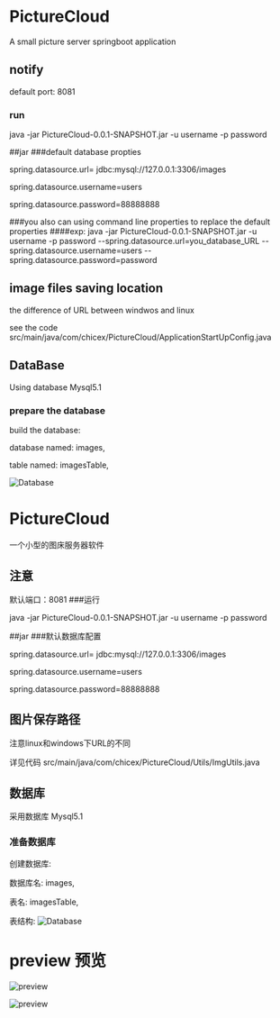 # PictureCloud
A small picture server springboot application

## notify
default port: 8081
### run
java -jar PictureCloud-0.0.1-SNAPSHOT.jar -u username -p password

##jar
###default database propties

spring.datasource.url= jdbc:mysql://127.0.0.1:3306/images

spring.datasource.username=users

spring.datasource.password=88888888

###you also can using command line properties to replace the default properties
####exp: 
java -jar PictureCloud-0.0.1-SNAPSHOT.jar -u username -p password --spring.datasource.url=you_database_URL --spring.datasource.username=users --spring.datasource.password=password

## image files saving location 

the difference of URL between windwos and linux 

see the code src/main/java/com/chicex/PictureCloud/ApplicationStartUpConfig.java

## DataBase
Using database Mysql5.1

### prepare the database 
build the database:

database named: images,

table named: imagesTable,

![Database](http://pic.chicexcode.com/image/getImage/447c1914ca8d9f90cb6e810db5cb176e93047a9c.png "table")

# PictureCloud
一个小型的图床服务器软件

## 注意
默认端口：8081
###运行

java -jar PictureCloud-0.0.1-SNAPSHOT.jar -u username -p password

##jar
###默认数据库配置

spring.datasource.url= jdbc:mysql://127.0.0.1:3306/images

spring.datasource.username=users

spring.datasource.password=88888888

## 图片保存路径

注意linux和windows下URL的不同

详见代码 src/main/java/com/chicex/PictureCloud/Utils/ImgUtils.java

## 数据库
采用数据库 Mysql5.1

### 准备数据库

创建数据库:

数据库名: images,

表名: imagesTable,

表结构:
![Database](http://pic.chicexcode.com/image/getImage/447c1914ca8d9f90cb6e810db5cb176e93047a9c.png "table")


# preview 预览

![preview](http://pic.chicexcode.com/image/getImage/a5253c3fb3a23a2d419085848ee6037c48f77b1c.png "preview")


![preview](http://pic.chicexcode.com/image/getImage/0832d2ce7a9b5fd067da757b1958cd2efcb1e579.png "preview")



